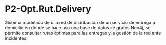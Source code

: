 # P2-Opt.Rut.Delivery
Sistema modelado de una red de distribución de un servicio de entrega a domicilio en donde se hace uso una base de datos de grafos Neo4j, se permite consultar rutas óptimas para las entregas y la gestión de la red ante incidentes.
